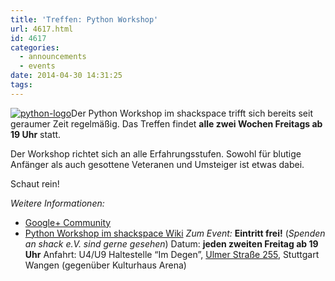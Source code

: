 ```yaml
---
title: 'Treffen: Python Workshop'
url: 4617.html
id: 4617
categories:
  - announcements
  - events
date: 2014-04-30 14:31:25
tags:
---
```


[![python-logo](https://blog.shackspace.de/wp-content/uploads/2012/11/python-logo-150x150.png)](https://blog.shackspace.de/wp-content/uploads/2012/11/python-logo.png)Der Python Workshop im shackspace trifft sich bereits seit geraumer Zeit regelmäßig.
Das Treffen findet **alle zwei Wochen Freitags ab 19 Uhr** statt.

Der Workshop richtet sich an alle Erfahrungsstufen. Sowohl für blutige Anfänger als auch gesottene Veteranen und Umsteiger ist etwas dabei.

Schaut rein!

_Weitere Informationen:_

*   [Google+ Community](https://plus.google.com/communities/104664589088135148756)
*   [Python Workshop im shackspace Wiki](https://blog.shackspace.de/wiki/doku.php?id=project:python)
_Zum Event:_
**Eintritt frei!** (_Spenden an shack e.V. sind gerne gesehen_)
Datum: **jeden zweiten Freitag ab 19 Uhr**
Anfahrt: U4/U9 Haltestelle “Im Degen”, [Ulmer Straße 255](https://blog.shackspace.de/?page_id=713), Stuttgart Wangen (gegenüber Kulturhaus Arena)